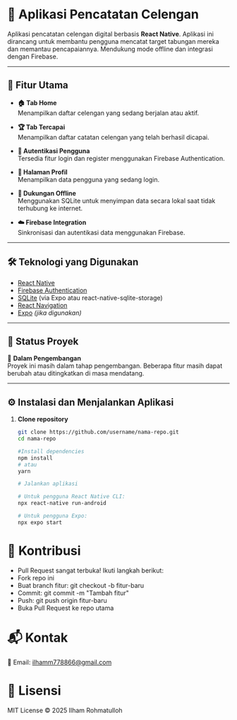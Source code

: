 # 🐖 Aplikasi Pencatatan Celengan

Aplikasi pencatatan celengan digital berbasis **React Native**. Aplikasi ini dirancang untuk membantu pengguna mencatat target tabungan mereka dan memantau pencapaiannya. Mendukung mode offline dan integrasi dengan Firebase.

---

## 📱 Fitur Utama

- **🏠 Tab Home**  
  Menampilkan daftar celengan yang sedang berjalan atau aktif.

- **🏆 Tab Tercapai**  
  Menampilkan daftar catatan celengan yang telah berhasil dicapai.

- **🔐 Autentikasi Pengguna**  
  Tersedia fitur login dan register menggunakan Firebase Authentication.

- **👤 Halaman Profil**  
  Menampilkan data pengguna yang sedang login.

- **📴 Dukungan Offline**  
  Menggunakan SQLite untuk menyimpan data secara lokal saat tidak terhubung ke internet.

- **☁️ Firebase Integration**  
  Sinkronisasi dan autentikasi data menggunakan Firebase.

---

## 🛠️ Teknologi yang Digunakan

- [React Native](https://reactnative.dev/)
- [Firebase Authentication](https://firebase.google.com/docs/auth)
- [SQLite](https://docs.expo.dev/versions/latest/sdk/sqlite/) (via Expo atau react-native-sqlite-storage)
- [React Navigation](https://reactnavigation.org/)
- [Expo](https://expo.dev/) *(jika digunakan)*

---

## 🚧 Status Proyek

🚧 **Dalam Pengembangan**  
Proyek ini masih dalam tahap pengembangan. Beberapa fitur masih dapat berubah atau ditingkatkan di masa mendatang.

---

## ⚙️ Instalasi dan Menjalankan Aplikasi

1. **Clone repository**
   ```bash
   git clone https://github.com/username/nama-repo.git
   cd nama-repo

   #Install dependencies
   npm install
   # atau
   yarn

   # Jalankan aplikasi
   
   # Untuk pengguna React Native CLI:
   npx react-native run-android

   # Untuk pengguna Expo:
   npx expo start
   ```


# 🙋 Kontribusi

  - Pull Request sangat terbuka! Ikuti langkah berikut:
  - Fork repo ini
  - Buat branch fitur: git checkout -b fitur-baru
  - Commit: git commit -m "Tambah fitur"
  - Push: git push origin fitur-baru
  - Buka Pull Request ke repo utama

# 📬 Kontak 

📧 Email: ilhamm778866@gmail.com


# 📄 Lisensi
MIT License © 2025 Ilham Rohmatulloh




   

